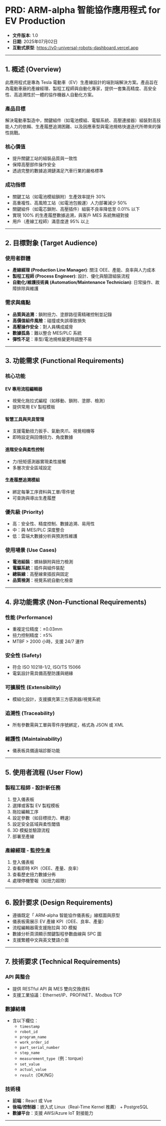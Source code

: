 # PRD: ARM-alpha 智能協作應用程式 for EV Production

- **文件版本**: 1.0  
- **日期**: 2025年07月02日  
- **互動式原型**: https://v0-universal-robots-dashboard.vercel.app
---

## 1. 概述 (Overview)

此應用程式是專為 Tesla 電動車（EV）生產線設計的端到端解決方案。產品旨在為電動車廠的產線經理、製程工程師與自動化專家，提供一套集高精度、高安全性、高追溯性於一體的協作機器人自動化方案。

### 產品目標
解決電動車製造中，關鍵組件（如電池模組、電驅系統、高壓連接器）組裝對高技能人力的依賴、生產履歷追溯困難、以及因應車型與電池規格快速迭代所帶來的彈性挑戰。

### 核心價值
- 提升關鍵工站的組裝品質與一致性  
- 保障高壓部件操作安全  
- 透過完整的數據追溯鏈滿足汽車行業的嚴格標準  

### 成功指標
- 關鍵工站（如電池模組鎖附）生產效率提升 30%
- 高重複性、高風險工站（如電池包搬運）人力部署減少 50%
- 關鍵組件（如電芯鎖附、高壓插件）組裝不良率降低至 0.01% 以下
- 實現 100% 的生產履歷數據追溯，與客戶 MES 系統無縫對接
- 用戶（產線工程師）滿意度達 95% 以上

---

## 2. 目標對象 (Target Audience)

### 使用者群體
- **產線經理 (Production Line Manager)**: 關注 OEE、產能、良率與人力成本  
- **製程工程師 (Process Engineer)**: 設計、優化與驗證組裝流程  
- **自動化/維護技術員 (Automation/Maintenance Technician)**: 日常操作、故障排除與維護

### 需求與痛點
- **品質與追溯**：鎖附扭力、塗膠路徑需精確控制並記錄
- **高價值組件風險**：碰撞或失誤導致損失
- **高壓操作安全**：對人員構成威脅
- **數據孤島**：難以整合 MES/PLC 系統
- **彈性不足**：車型/電池規格變更時調整不易

---

## 3. 功能需求 (Functional Requirements)

### 核心功能

#### EV 專用流程編輯器
- 視覺化拖拉式編程（如移動、鎖附、塗膠、檢測）
- 提供常用 EV 製程模板

#### 智慧工具與夾具管理
- 支援電動扭力扳手、氣動夾爪、視覺相機等
- 即時設定與回傳扭力、角度數據

#### 進階安全與柔性控制
- 力/扭矩感測器實現柔性接觸
- 多層次安全區域設定

#### 生產履歷追溯模組
- 綁定每筆工序資料與工單/零件號
- 可查詢與導出生產履歷

### 優先級 (Priority)
- 高：安全性、精度控制、數據追溯、易用性
- 中：與 MES/PLC 深度整合
- 低：雲端大數據分析與預測性維護

### 使用場景 (Use Cases)
- **電池組裝**：螺絲鎖附與扭力檢測  
- **電驅系統**：插件與組件裝配  
- **總裝線**：高壓線束插拔與固定  
- **品質檢測**：視覺系統自動化檢查  

---

## 4. 非功能需求 (Non-Functional Requirements)

### 性能 (Performance)
- 重複定位精度：±0.03mm  
- 扭力控制精度：±5%  
- MTBF > 2000 小時，支援 24/7 運作

### 安全性 (Safety)
- 符合 ISO 10218-1/2, ISO/TS 15066  
- 電氣設計需具備高壓防護與絕緣

### 可擴展性 (Extensibility)
- 模組化設計，支援擴充第三方感測器/視覺系統

### 追溯性 (Traceability)
- 所有參數需與工單與零件序號綁定，格式為 JSON 或 XML

### 維護性 (Maintainability)
- 儀表板具備遠端診斷功能

---

## 5. 使用者流程 (User Flow)

### 製程工程師 - 設計新任務
1. 登入儀表板
2. 選擇或客製 EV 製程模板
3. 拖拉編輯工序
4. 設定參數（如目標扭力、轉速）
5. 設定安全區域與柔性閾值
6. 3D 模擬並驗證流程
7. 部署至產線

### 產線經理 - 監控生產
1. 登入儀表板
2. 查看即時 KPI（OEE、產量、良率）
3. 查看歷史扭力數據分佈
4. 處理停機警報（如扭力超限）

---

## 6. 設計要求 (Design Requirements)

- 遵循既定「 ARM-alpha 智能協作儀表板」線框圖與原型  
- 儀表板需展示 EV 產線 KPI（OEE、良率、產量）  
- 流程編輯器需支援拖拉與 3D 模擬  
- 數據分析頁須顯示關鍵製程參數曲線與 SPC 圖  
- 支援繁體中文與英文雙語介面  

---

## 7. 技術要求 (Technical Requirements)

### API 與整合
- 提供 RESTful API 與 MES 雙向交換資料
- 支援工業協議：Ethernet/IP、PROFINET、Modbus TCP

### 數據結構
- 含以下欄位：
  - `timestamp`
  - `robot_id`
  - `program_name`
  - `work_order_id`
  - `part_serial_number`
  - `step_name`
  - `measurement_type`（例：torque）
  - `set_value`
  - `actual_value`
  - `result`（OK/NG）

### 技術棧
- **前端**：React 或 Vue  
- **後端/控制器**：嵌入式 Linux（Real-Time Kernel 推薦） + PostgreSQL  
- **數據平台**：支援 AWS/Azure IoT 對接能力  

---
